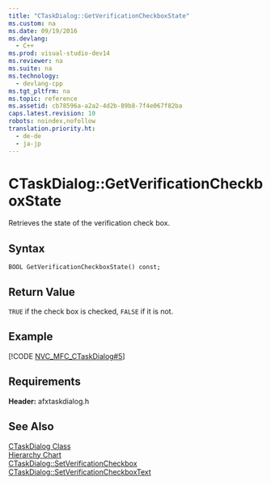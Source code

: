 ```yaml
---
title: "CTaskDialog::GetVerificationCheckboxState"
ms.custom: na
ms.date: 09/19/2016
ms.devlang: 
  - C++
ms.prod: visual-studio-dev14
ms.reviewer: na
ms.suite: na
ms.technology: 
  - devlang-cpp
ms.tgt_pltfrm: na
ms.topic: reference
ms.assetid: cb78596a-a2a2-4d2b-89b8-7f4e067f82ba
caps.latest.revision: 10
robots: noindex,nofollow
translation.priority.ht: 
  - de-de
  - ja-jp
---
```

# CTaskDialog::GetVerificationCheckboxState
Retrieves the state of the verification check box.  
  
## Syntax  
  
```  
BOOL GetVerificationCheckboxState() const;  
```  
  
## Return Value  
 `TRUE` if the check box is checked, `FALSE` if it is not.  
  
## Example  
 [!CODE [NVC_MFC_CTaskDialog#5](../CodeSnippet/VS_Snippets_Cpp/NVC_MFC_CTaskDialog#5)]  
  
## Requirements  
 **Header:** afxtaskdialog.h  
  
## See Also  
 [CTaskDialog Class](../vs140/CTaskDialog-Class.md)   
 [Hierarchy Chart](../vs140/Hierarchy-Chart.md)   
 [CTaskDialog::SetVerificationCheckbox](../vs140/CTaskDialog--SetVerificationCheckbox.md)   
 [CTaskDialog::SetVerificationCheckboxText](../vs140/CTaskDialog--SetVerificationCheckboxText.md)